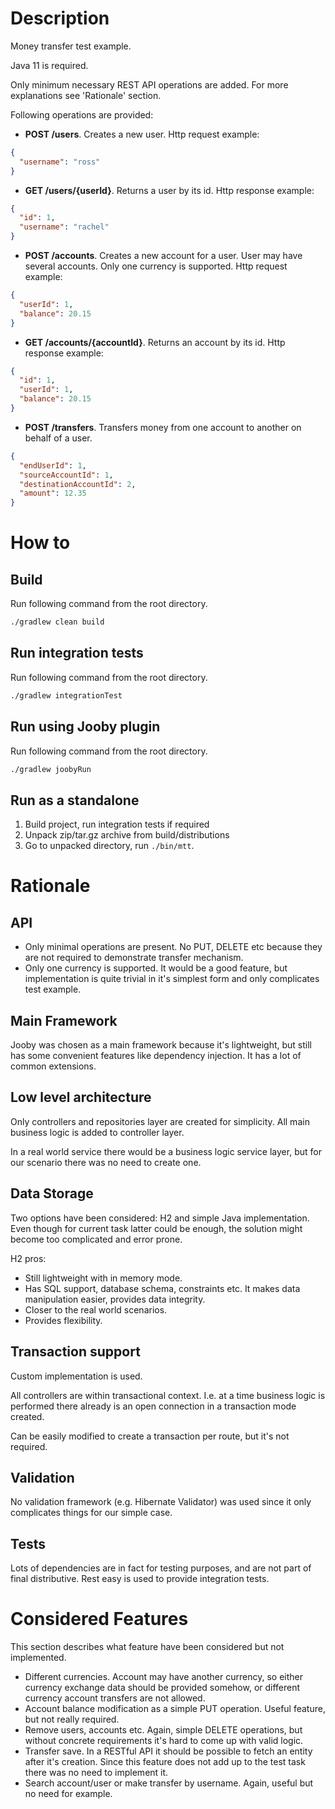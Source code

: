# Description

Money transfer test example.

Java 11 is required.

Only minimum necessary REST API operations are added. For more explanations see 'Rationale' section.

Following operations are provided:
* **POST /users**. Creates a new user. Http request example:
```json
{
  "username": "ross"
}
```
* **GET /users/{userId}**. Returns a user by its id. Http response example:
```json
{
  "id": 1,
  "username": "rachel"
}
```
* **POST /accounts**. Creates a new account for a user. User may have several accounts. Only one currency is supported. Http request example:
```json
{
  "userId": 1,
  "balance": 20.15
}
```
* **GET /accounts/{accountId}**. Returns an account by its id. Http response example:
```json
{
  "id": 1,
  "userId": 1,
  "balance": 20.15
}
```
* **POST /transfers**. Transfers money from one account to another on behalf of a user.
```json
{
  "endUserId": 1,
  "sourceAccountId": 1,
  "destinationAccountId": 2,
  "amount": 12.35
}
```

# How to

## Build

Run following command from the root directory.
```bash
./gradlew clean build
```

## Run integration tests

Run following command from the root directory.
```bash
./gradlew integrationTest
```

## Run using Jooby plugin

Run following command from the root directory.
```bash
./gradlew joobyRun
```

## Run as a standalone

1. Build project, run integration tests if required
2. Unpack zip/tar.gz archive from build/distributions
3. Go to unpacked directory, run `./bin/mtt`.

# Rationale

## API

* Only minimal operations are present. No PUT, DELETE etc because they are not required to demonstrate transfer mechanism.
* Only one currency is supported. It would be a good feature, but implementation is quite trivial in it's simplest form and only complicates test example.

## Main Framework

Jooby was chosen as a main framework because it's lightweight, but still has some convenient features
like dependency injection. It has a lot of common extensions.

## Low level architecture

Only controllers and repositories layer are created for simplicity.
All main business logic is added to controller layer.

In a real world service there would be a business logic service layer, 
but for our scenario there was no need to create one.

## Data Storage

Two options have been considered: H2 and simple Java implementation.
Even though for current task latter could be enough, the solution might become too complicated and error prone.

H2 pros:
* Still lightweight with in memory mode.
* Has SQL support, database schema, constraints etc. It makes data manipulation easier, provides data integrity.
* Closer to the real world scenarios.
* Provides flexibility.

## Transaction support

Custom implementation is used.

All controllers are within transactional context. I.e. at a time business logic is performed 
there already is an open connection in a transaction mode created.

Can be easily modified to create a transaction per route, but it's not required.

## Validation

No validation framework (e.g. Hibernate Validator) was used since it only complicates things for our simple case.

## Tests

Lots of dependencies are in fact for testing purposes, and are not part of final distributive.
Rest easy is used to provide integration tests.

# Considered Features

This section describes what feature have been considered but not implemented.

* Different currencies. Account may have another currency, so either currency exchange
data should be provided somehow, or different currency account transfers are not allowed.
* Account balance modification as a simple PUT operation. Useful feature, but not really required.
* Remove users, accounts etc. Again, simple DELETE operations, but without concrete
requirements it's hard to come up with valid logic.
* Transfer save. In a RESTful API it should be possible to fetch an entity after it's creation.
Since this feature does not add up to the test task there was no need to implement it.
* Search account/user or make transfer by username. Again, useful but no need for example.